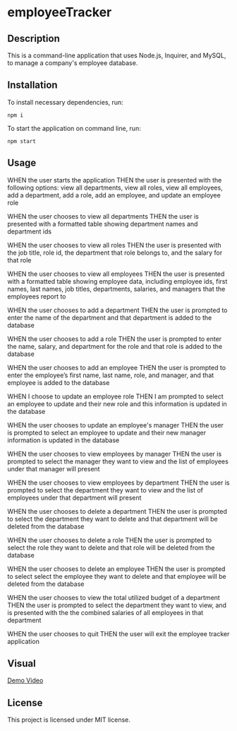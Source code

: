 # employeeTracker

## Description

This is a command-line application that uses Node.js, Inquirer, and MySQL, to manage a company's employee database.

## Installation

To install necessary dependencies, run:
   
~~~
npm i
~~~

To start the application on command line, run:

~~~
npm start
~~~

## Usage

WHEN the user starts the application
THEN the user is presented with the following options: view all departments,
view all roles, view all employees, add a department, add a role, add an 
employee, and update an employee role

WHEN the user chooses to view all departments
THEN the user is presented with a formatted table showing department names 
and department ids

WHEN the user chooses to view all roles
THEN the user is presented with the job title, role id, the department that 
role belongs to, and the salary for that role

WHEN the user chooses to view all employees
THEN the user is presented with a formatted table showing employee data, 
including employee ids, first names, last names, job titles, departments, 
salaries, and managers that the employees report to

WHEN the user chooses to add a department
THEN the user is prompted to enter the name of the department and that 
department is added to the database

WHEN the user chooses to add a role
THEN the user is prompted to enter the name, salary, and department for the
role and that role is added to the database

WHEN the user chooses to add an employee
THEN the user is prompted to enter the employee’s first name, last name, role, 
and manager, and that employee is added to the database

WHEN I choose to update an employee role
THEN I am prompted to select an employee to update and their new role and this 
information is updated in the database

WHEN the user chooses to update an employee's manager
THEN the user is prompted to select an employee to update and their new manager 
information is updated in the database

WHEN the user chooses to view employees by manager
THEN the user is prompted to select the manager they want to view and the list 
of employees under that manager will present

WHEN the user chooses to view employees by department
THEN the user is prompted to select the department they want to view and the 
list of employees under that department will present

WHEN the user chooses to delete a department
THEN the user is prompted to select the department they want to delete and that 
department will be deleted from the database

WHEN the user chooses to delete a role
THEN the user is prompted to select the role they want to delete and that role 
will be deleted from the database

WHEN the user chooses to delete an employee
THEN the user is prompted to select select the employee they want to delete and 
that employee will be deleted from the database

WHEN the user chooses to view the total utilized budget of a department
THEN the user is prompted to select the department they want to view, and is 
presented with the the combined salaries of all employees in that department

WHEN the user chooses to quit
THEN the user will exit the employee tracker application

## Visual

[Demo Video](https://drive.google.com/file/d/1roB_o-RRoMeYWtUY6svyisJvT0xQK51a/view)

## License

This project is licensed under MIT license.